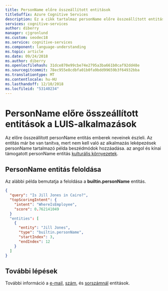 ```yaml
---
title: PersonName előre összeállított entitások
titleSuffix: Azure Cognitive Services
description: Ez a cikk tartalmaz personName előre összeállított entitások információ a Language Understanding (LUIS).
services: cognitive-services
author: diberry
manager: cjgronlund
ms.custom: seodec18
ms.service: cognitive-services
ms.component: language-understanding
ms.topic: article
ms.date: 09/24/2018
ms.author: diberry
ms.openlocfilehash: 31dce870e99cbe74e2795a3ba661b0caf92dd48e
ms.sourcegitcommit: 78ec955e8cdbfa01b0fa9bdd99659b3f64932bba
ms.translationtype: MT
ms.contentlocale: hu-HU
ms.lasthandoff: 12/10/2018
ms.locfileid: "53140234"
---
```

# <a name="personname-prebuilt-entity-for-a-luis-app"></a>PersonName előre összeállított entitások a LUIS-alkalmazások
Az előre összeállított personName entitás emberek neveinek észleli. Az entitás már be van tanítva, mert nem kell való az alkalmazás leképezések personName tartalmazó példa beszédmódok hozzáadása. az angol és kínai támogatott personName entitás [kulturális környezetek](luis-reference-prebuilt-entities.md).

## <a name="resolution-for-personname-entity"></a>PersonName entitás feloldása
Az alábbi példa bemutatja a feloldása a **builtin.personName** entitás.

```json
{
  "query": "Is Jill Jones in Cairo?",
  "topScoringIntent": {
    "intent": "WhereIsEmployee",
    "score": 0.762141049
  }
  "entities": [
    {
      "entity": "Jill Jones",
      "type": "builtin.personName",
      "startIndex": 3,
      "endIndex": 12
    }
  ]
}
```

## <a name="next-steps"></a>További lépések

További információ a [e-mail](luis-reference-prebuilt-email.md), [szám](luis-reference-prebuilt-number.md), és [sorszámnál](luis-reference-prebuilt-ordinal.md) entitások. 